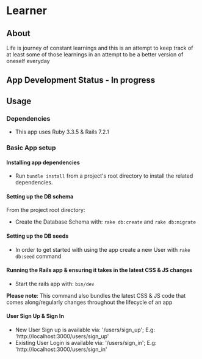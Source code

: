# Learner

## About

Life is journey of constant learnings and this is an attempt to keep track of at least some of those learnings in an attempt to be a better version of oneself everyday

## App Development Status - In progress

## Usage

### Dependencies

* This app uses Ruby 3.3.5 & Rails 7.2.1

### Basic App setup

#### Installing app dependencies

* Run `bundle install` from a project's root directory to install the related dependencies.

#### Setting up the DB schema
From the project root directory:
* Create the Database Schema with: `rake db:create` and `rake db:migrate`

#### Setting up the DB seeds
* In order to get started with using the app create a new User with `rake db:seed` command

#### Running the Rails app & ensuring it takes in the latest CSS & JS changes

* Start the rails app with: `bin/dev`

**Please note**: This command also bundles the latest CSS & JS code that comes along/regularly changes
                 throughout the lifecycle of an app

#### User Sign Up & Sign In

* New User Sign up is available via: '/users/sign_up'; E.g: 'http://localhost:3000/users/sign_up'
* Existing User Login is available via: '/users/sign_in'; E.g: 'http://localhost:3000/users/sign_in'
